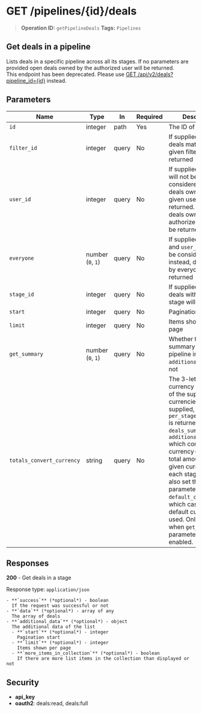 # GET /pipelines/{id}/deals

> **Operation ID:** `getPipelineDeals`
> **Tags:** `Pipelines`

## Get deals in a pipeline

Lists deals in a specific pipeline across all its stages. If no parameters are provided open deals owned by the authorized user will be returned. <br>This endpoint has been deprecated. Please use <a href="https://developers.pipedrive.com/docs/api/v1/Deals#getDeals" target="_blank" rel="noopener noreferrer">GET /api/v2/deals?pipeline_id={id}</a> instead.

## Parameters

| Name | Type | In | Required | Description |
|------|------|-------|----------|-------------|
| `id` | integer | path | Yes | The ID of the pipeline |
| `filter_id` | integer | query | No | If supplied, only deals matching the given filter will be returned |
| `user_id` | integer | query | No | If supplied, `filter_id` will not be considered and only deals owned by the given user will be returned. If omitted, deals owned by the authorized user will be returned. |
| `everyone` | number (`0`, `1`) | query | No | If supplied, `filter_id` and `user_id` will not be considered – instead, deals owned by everyone will be returned |
| `stage_id` | integer | query | No | If supplied, only deals within the given stage will be returned |
| `start` | integer | query | No | Pagination start |
| `limit` | integer | query | No | Items shown per page |
| `get_summary` | number (`0`, `1`) | query | No | Whether to include a summary of the pipeline in the `additional_data` or not |
| `totals_convert_currency` | string | query | No | The 3-letter currency code of any of the supported currencies. When supplied, `per_stages_converted` is returned inside `deals_summary` inside `additional_data` which contains the currency-converted total amounts in the given currency per each stage. You may also set this parameter to `default_currency` in which case users default currency is used. Only works when `get_summary` parameter flag is enabled. |

## Responses

**200** - Get deals in a stage

Response type: `application/json`

```
- **`success`** (*optional*) - boolean
  If the request was successful or not
- **`data`** (*optional*) - array of any
  The array of deals
- **`additional_data`** (*optional*) - object
  The additional data of the list
  - **`start`** (*optional*) - integer
    Pagination start
  - **`limit`** (*optional*) - integer
    Items shown per page
  - **`more_items_in_collection`** (*optional*) - boolean
    If there are more list items in the collection than displayed or not
```


## Security

- **api_key**
- **oauth2**: deals:read, deals:full